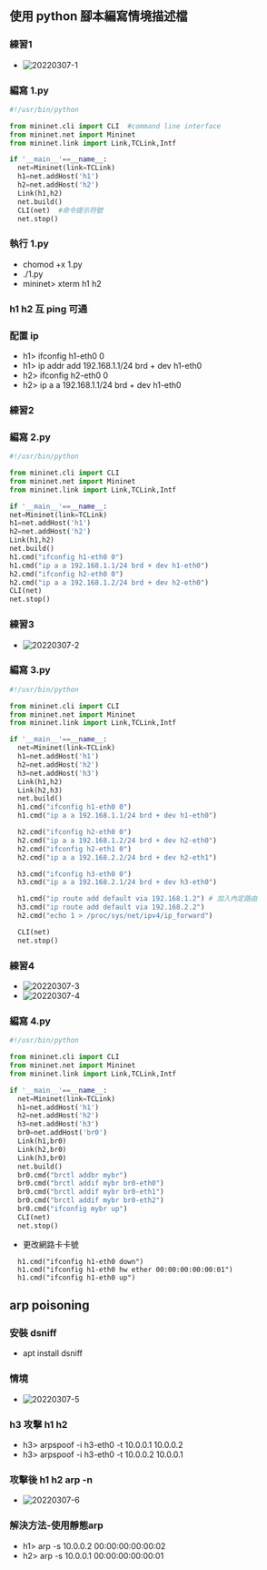 ## 使用 python 腳本編寫情境描述檔
### 練習1
- ![20220307-1](/img/20220307-1.jpg)
### 編寫 1.py
```py
#!/usr/bin/python

from mininet.cli import CLI  #command line interface
from mininet.net import Mininet
from mininet.link import Link,TCLink,Intf

if '__main__'==__name__:
  net=Mininet(link=TCLink)
  h1=net.addHost('h1')
  h2=net.addHost('h2')
  Link(h1,h2)
  net.build()
  CLI(net)  #命令提示符號
  net.stop()
```
### 執行 1.py
- chomod +x 1.py
- ./1.py
- mininet> xterm h1 h2
### h1 h2 互 ping 可通
### 配置 ip
- h1> ifconfig h1-eth0 0
- h1> ip addr add 192.168.1.1/24 brd + dev h1-eth0
- h2> ifconfig h2-eth0 0
- h2> ip a a 192.168.1.1/24 brd + dev h1-eth0
### 練習2
### 編寫 2.py
```py
#!/usr/bin/python

from mininet.cli import CLI
from mininet.net import Mininet
from mininet.link import Link,TCLink,Intf

if '__main__'==__name__:
net=Mininet(link=TCLink)
h1=net.addHost('h1')
h2=net.addHost('h2')
Link(h1,h2)
net.build()
h1.cmd("ifconfig h1-eth0 0")
h1.cmd("ip a a 192.168.1.1/24 brd + dev h1-eth0")
h2.cmd("ifconfig h2-eth0 0")
h2.cmd("ip a a 192.168.1.2/24 brd + dev h2-eth0")
CLI(net)
net.stop()
```
### 練習3 
- ![20220307-2](/img/20220307-2.jpg)
### 編寫 3.py
```py
#!/usr/bin/python

from mininet.cli import CLI
from mininet.net import Mininet
from mininet.link import Link,TCLink,Intf

if '__main__'==__name__:
  net=Mininet(link=TCLink)
  h1=net.addHost('h1')
  h2=net.addHost('h2')
  h3=net.addHost('h3')
  Link(h1,h2)
  Link(h2,h3)
  net.build()
  h1.cmd("ifconfig h1-eth0 0")
  h1.cmd("ip a a 192.168.1.1/24 brd + dev h1-eth0")

  h2.cmd("ifconfig h2-eth0 0")
  h2.cmd("ip a a 192.168.1.2/24 brd + dev h2-eth0")
  h2.cmd("ifconfig h2-eth1 0")
  h2.cmd("ip a a 192.168.2.2/24 brd + dev h2-eth1")

  h3.cmd("ifconfig h3-eth0 0")
  h3.cmd("ip a a 192.168.2.1/24 brd + dev h3-eth0")

  h1.cmd("ip route add default via 192.168.1.2") # 加入內定路由
  h3.cmd("ip route add default via 192.168.2.2")
  h2.cmd("echo 1 > /proc/sys/net/ipv4/ip_forward")

  CLI(net)
  net.stop()
``` 
### 練習4
- ![20220307-3](/img/20220307-3.jpg)
- ![20220307-4](/img/20220307-4.jpg)
### 編寫 4.py
```py
#!/usr/bin/python

from mininet.cli import CLI
from mininet.net import Mininet
from mininet.link import Link,TCLink,Intf

if '__main__'==__name__:
  net=Mininet(link=TCLink)
  h1=net.addHost('h1')
  h2=net.addHost('h2')
  h3=net.addHost('h3')
  br0=net.addHost('br0')
  Link(h1,br0)
  Link(h2,br0)
  Link(h3,br0)
  net.build()
  br0.cmd("brctl addbr mybr")
  br0.cmd("brctl addif mybr br0-eth0")
  br0.cmd("brctl addif mybr br0-eth1")
  br0.cmd("brctl addif mybr br0-eth2")
  br0.cmd("ifconfig mybr up")
  CLI(net)
  net.stop()
```
- 更改網路卡卡號
```
  h1.cmd("ifconfig h1-eth0 down")
  h1.cmd("ifconfig h1-eth0 hw ether 00:00:00:00:00:01")
  h1.cmd("ifconfig h1-eth0 up")
```
## arp poisoning
### 安裝 dsniff
- apt install dsniff
### 情境
- ![20220307-5](/img/20220307-5.jpg)
### h3 攻擊 h1 h2
- h3> arpspoof -i h3-eth0 -t 10.0.0.1 10.0.0.2
- h3> arpspoof -i h3-eth0 -t 10.0.0.2 10.0.0.1
### 攻擊後 h1 h2 arp -n 
- ![20220307-6](/img/20220307-6.jpg)
### 解決方法-使用靜態arp
- h1> arp -s 10.0.0.2 00:00:00:00:00:02
- h2> arp -s 10.0.0.1 00:00:00:00:00:01
